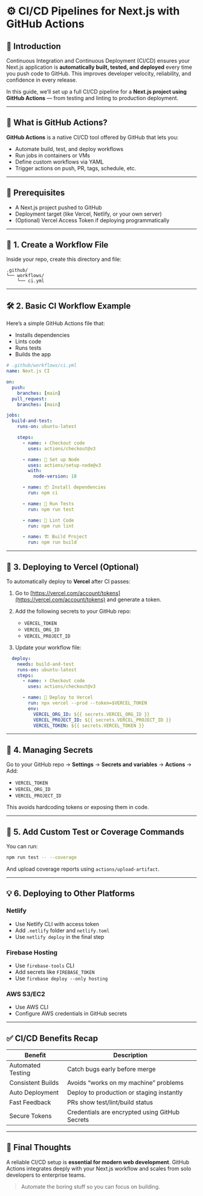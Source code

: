 
# ⚙️ CI/CD Pipelines for Next.js with GitHub Actions  

## 🧭 Introduction

Continuous Integration and Continuous Deployment (CI/CD) ensures your Next.js application is **automatically built, tested, and deployed** every time you push code to GitHub. This improves developer velocity, reliability, and confidence in every release.

In this guide, we’ll set up a full CI/CD pipeline for a **Next.js project using GitHub Actions** — from testing and linting to production deployment.

---

## 🚀 What is GitHub Actions?

**GitHub Actions** is a native CI/CD tool offered by GitHub that lets you:

- Automate build, test, and deploy workflows
- Run jobs in containers or VMs
- Define custom workflows via YAML
- Trigger actions on push, PR, tags, schedule, etc.

---

## 🏁 Prerequisites

- A Next.js project pushed to GitHub
- Deployment target (like Vercel, Netlify, or your own server)
- (Optional) Vercel Access Token if deploying programmatically

---

## 📁 1. Create a Workflow File

Inside your repo, create this directory and file:

```
.github/
└── workflows/
    └── ci.yml
```

---

## 🛠 2. Basic CI Workflow Example

Here’s a simple GitHub Actions file that:

- Installs dependencies
- Lints code
- Runs tests
- Builds the app

```yaml
# .github/workflows/ci.yml
name: Next.js CI

on:
  push:
    branches: [main]
  pull_request:
    branches: [main]

jobs:
  build-and-test:
    runs-on: ubuntu-latest

    steps:
      - name: ⬇️ Checkout code
        uses: actions/checkout@v3

      - name: 🧱 Set up Node
        uses: actions/setup-node@v3
        with:
          node-version: 18

      - name: 📦 Install dependencies
        run: npm ci

      - name: 🧪 Run Tests
        run: npm run test

      - name: 🧹 Lint Code
        run: npm run lint

      - name: 🏗️ Build Project
        run: npm run build
```

---

## 🚚 3. Deploying to Vercel (Optional)

To automatically deploy to **Vercel** after CI passes:

1. Go to [https://vercel.com/account/tokens](https://vercel.com/account/tokens) and generate a token.
2. Add the following secrets to your GitHub repo:
   - `VERCEL_TOKEN`
   - `VERCEL_ORG_ID`
   - `VERCEL_PROJECT_ID`

3. Update your workflow file:

```yaml
  deploy:
    needs: build-and-test
    runs-on: ubuntu-latest
    steps:
      - name: ⬇️ Checkout code
        uses: actions/checkout@v3

      - name: 🚀 Deploy to Vercel
        run: npx vercel --prod --token=$VERCEL_TOKEN
        env:
          VERCEL_ORG_ID: ${{ secrets.VERCEL_ORG_ID }}
          VERCEL_PROJECT_ID: ${{ secrets.VERCEL_PROJECT_ID }}
          VERCEL_TOKEN: ${{ secrets.VERCEL_TOKEN }}
```

---

## 🔐 4. Managing Secrets

Go to your GitHub repo → **Settings** → **Secrets and variables** → **Actions** → Add:

- `VERCEL_TOKEN`
- `VERCEL_ORG_ID`
- `VERCEL_PROJECT_ID`

This avoids hardcoding tokens or exposing them in code.

---

## 🧪 5. Add Custom Test or Coverage Commands

You can run:

```bash
npm run test -- --coverage
```

And upload coverage reports using `actions/upload-artifact`.

---

## 💡 6. Deploying to Other Platforms

### Netlify
- Use Netlify CLI with access token
- Add `.netlify` folder and `netlify.toml`
- Use `netlify deploy` in the final step

### Firebase Hosting
- Use `firebase-tools` CLI
- Add secrets like `FIREBASE_TOKEN`
- Use `firebase deploy --only hosting`

### AWS S3/EC2
- Use AWS CLI
- Configure AWS credentials in GitHub secrets

---

## ✅ CI/CD Benefits Recap

| Benefit             | Description                                           |
|---------------------|-------------------------------------------------------|
| Automated Testing   | Catch bugs early before merge                         |
| Consistent Builds   | Avoids “works on my machine” problems                 |
| Auto Deployment     | Deploy to production or staging instantly             |
| Fast Feedback       | PRs show test/lint/build status                       |
| Secure Tokens       | Credentials are encrypted using GitHub Secrets        |

---

## 🧠 Final Thoughts

A reliable CI/CD setup is **essential for modern web development**. GitHub Actions integrates deeply with your Next.js workflow and scales from solo developers to enterprise teams.

> Automate the boring stuff so you can focus on building.

